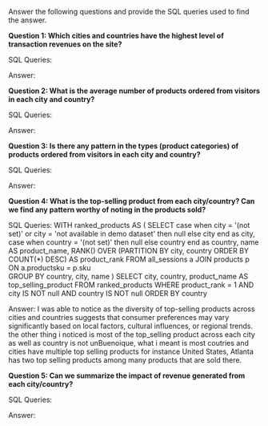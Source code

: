 Answer the following questions and provide the SQL queries used to find the answer.

    
**Question 1: Which cities and countries have the highest level of transaction revenues on the site?**


SQL Queries:



Answer:




**Question 2: What is the average number of products ordered from visitors in each city and country?**


SQL Queries:



Answer:





**Question 3: Is there any pattern in the types (product categories) of products ordered from visitors in each city and country?**


SQL Queries:



Answer:





**Question 4: What is the top-selling product from each city/country? Can we find any pattern worthy of noting in the products sold?**


SQL Queries:
WITH ranked_products AS (
  SELECT
   case when city = '(not set)' or city = 'not available in demo dataset' then null 
	else city end as city,
    case when country = '(not set)' then null else country end as country,
    name AS product_name,
    RANK() OVER (PARTITION BY city, country ORDER BY COUNT(*) DESC) AS product_rank
  FROM
    all_sessions a
  JOIN
    products p ON a.productsku = p.sku	
  GROUP BY
    country, city, name
)
SELECT
  city,
  country,
  product_name AS top_selling_product
FROM
  ranked_products
WHERE
  product_rank = 1 AND city IS NOT null AND country IS NOT null
ORDER BY
  country


Answer:
I was able to notice as the diversity of top-selling products across cities and countries suggests that consumer preferences may vary significantly based on local factors, cultural influences, or regional trends. the other thing i noticed is most of the top_selling product across each city as well as country is not unBuenoique, what i meant is most coutries and cities have multiple top selling products for instance United States, Atlanta has two top selling products among many products that are sold there.




**Question 5: Can we summarize the impact of revenue generated from each city/country?**

SQL Queries:



Answer:







